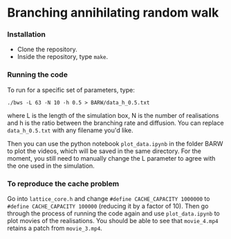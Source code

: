 # Branching annihilating random walk


### Installation 
- Clone the repository.
- Inside the repository, type `make`. 
  
### Running the code 
To run for a specific set of parameters, type:

    ./bws -L 63 -N 10 -h 0.5 > BARW/data_h_0.5.txt

where L is the length of the simulation box, N is the number of realisations and h is the ratio between the branching rate and diffusion. You can replace `data_h_0.5.txt` with any filename you'd like. 

Then you can use the python notebook `plot_data.ipynb` in the folder BARW to plot the videos, which will be saved in the same directory. For the moment, you still need to manually change the L parameter to agree with the one used in the simulation. 

### To reproduce the cache problem 

Go into `lattice_core.h` and change `#define CACHE_CAPACITY 1000000` to `#define CACHE_CAPACITY 100000` (reducing it by a factor of 10). Then go through the process of running the code again and use `plot_data.ipynb` to plot movies of the realisations. You should be able to see that `movie_4.mp4` retains a patch from `movie_3.mp4`. 
